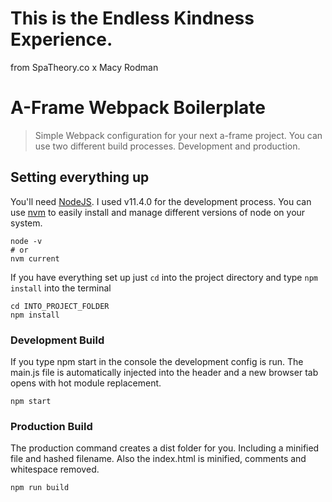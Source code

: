 # This is the Endless Kindness Experience.

from SpaTheory.co x Macy Rodman

# A-Frame Webpack Boilerplate

> Simple Webpack configuration for your next a-frame project. You can use two different build processes. Development and production.

## Setting everything up

You'll need [NodeJS](https://nodejs.org/en/). I used v11.4.0 for the development process. You can use [nvm](https://github.com/creationix/nvm) to easily install and manage different versions of node on your system.

```
node -v
# or
nvm current
```

If you have everything set up just `cd` into the project directory and type `npm install` into the terminal

```
cd INTO_PROJECT_FOLDER
npm install
```

### Development Build

If you type npm start in the console the development config is run. The main.js file is automatically injected into the header and a new browser tab opens with hot module replacement.

```
npm start
```

### Production Build

The production command creates a dist folder for you. Including a minified file and hashed filename. Also the index.html is minified, comments and whitespace removed.

```
npm run build
```
